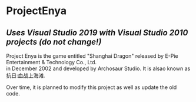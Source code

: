 # ProjectEnya

## _**Uses Visual Studio 2019 with Visual Studio 2010 projects (do not change!)**_

Project Enya is the game entitled "Shanghai Dragon" released by E-Pie Entertainment & Technology Co., Ltd.<br>
in December 2002 and developed by Archosaur Studio. It is alsao known as 抗日:血战上海滩.<br>

Over time, it is planned to modify this project as well as update the old code.
